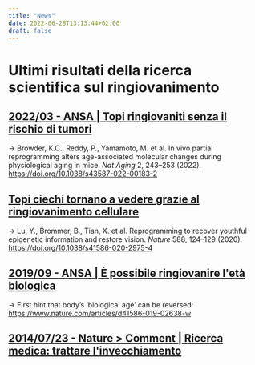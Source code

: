 ```yaml
---
title: "News"
date: 2022-06-28T13:13:44+02:00
draft: false
---
```


# Ultimi risultati della ricerca scientifica sul ringiovanimento

## [2022/03 - ANSA | Topi ringiovaniti senza il rischio di tumori](https://www.ansa.it/canale_scienza_tecnica/notizie/biotech/2022/03/08/topi-ringiovaniti-senza-il-rischio-di-tumori-_edb27ab7-20fe-4a27-9e29-751e1d751943.html)

→ Browder, K.C., Reddy, P., Yamamoto, M. et al. In vivo partial reprogramming alters age-associated molecular changes during physiological aging in mice. _Nat Aging_ 2, 243–253 (2022). https://doi.org/10.1038/s43587-022-00183-2

## [Topi ciechi tornano a vedere grazie al ringiovanimento cellulare](https://tg24.sky.it/scienze/2020/12/02/topi-ringiovanimento-cellulare)

→ Lu, Y., Brommer, B., Tian, X. et al. Reprogramming to recover youthful epigenetic information and restore vision. _Nature_ 588, 124–129 (2020). https://doi.org/10.1038/s41586-020-2975-4

## [2019/09 - ANSA | È possibile ringiovanire l'età biologica](https://www.ansa.it/canale_scienza_tecnica/notizie/biotech/2019/09/10/e-possibile-ringiovanire-leta-biologica_9c9d63a5-a960-41d0-9946-d57dcb5f4426.html)

→ First hint that body’s ‘biological age’ can be reversed: https://www.nature.com/articles/d41586-019-02638-w

## [2014/07/23 - Nature > Comment | Ricerca medica: trattare l'invecchiamento](https://www.nature.com/articles/511405a)

